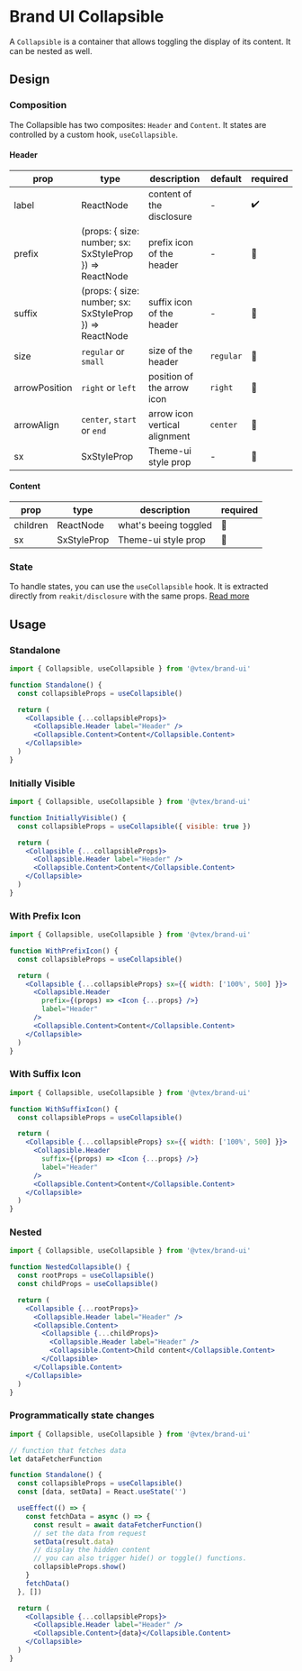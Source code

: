 # Brand UI Collapsible

A `Collapsible` is a container that allows toggling the display of its content. It can be nested as well.

## Design

### Composition

The Collapsible has two composites: `Header` and `Content`. It states are controlled by a custom hook, `useCollapsible`.

#### Header

| prop          | type                                                    | description                   | default   | required |
| ------------- | ------------------------------------------------------- | ----------------------------- | --------- | -------- |
| label         | ReactNode                                               | content of the disclosure     | -         | ✔️       |
| prefix        | (props: { size: number; sx: SxStyleProp }) => ReactNode | prefix icon of the header     | -         | 🚫       |
| suffix        | (props: { size: number; sx: SxStyleProp }) => ReactNode | suffix icon of the header     | -         | 🚫       |
| size          | `regular` or `small`                                    | size of the header            | `regular` | 🚫       |
| arrowPosition | `right` or `left`                                       | position of the arrow icon    | `right`   | 🚫       |
| arrowAlign    | `center`, `start` or `end`                              | arrow icon vertical alignment | `center`  | 🚫       |
| sx            | SxStyleProp                                             | Theme-ui style prop           | -         | 🚫       |

#### Content

| prop     | type        | description           | required |
| -------- | ----------- | --------------------- | -------- |
| children | ReactNode   | what's beeing toggled | 🚫       |
| sx       | SxStyleProp | Theme-ui style prop   | 🚫       |

### State

To handle states, you can use the `useCollapsible` hook. It is extracted directly from `reakit/disclosure` with the same props.
[Read more](https://reakit.io/docs/disclosure/#usedisclosurestate)

## Usage

### Standalone

```jsx
import { Collapsible, useCollapsible } from '@vtex/brand-ui'

function Standalone() {
  const collapsibleProps = useCollapsible()

  return (
    <Collapsible {...collapsibleProps}>
      <Collapsible.Header label="Header" />
      <Collapsible.Content>Content</Collapsible.Content>
    </Collapsible>
  )
}
```

### Initially Visible

```jsx
import { Collapsible, useCollapsible } from '@vtex/brand-ui'

function InitiallyVisible() {
  const collapsibleProps = useCollapsible({ visible: true })

  return (
    <Collapsible {...collapsibleProps}>
      <Collapsible.Header label="Header" />
      <Collapsible.Content>Content</Collapsible.Content>
    </Collapsible>
  )
}
```

### With Prefix Icon

```jsx
import { Collapsible, useCollapsible } from '@vtex/brand-ui'

function WithPrefixIcon() {
  const collapsibleProps = useCollapsible()

  return (
    <Collapsible {...collapsibleProps} sx={{ width: ['100%', 500] }}>
      <Collapsible.Header
        prefix={(props) => <Icon {...props} />}
        label="Header"
      />
      <Collapsible.Content>Content</Collapsible.Content>
    </Collapsible>
  )
}
```

### With Suffix Icon

```jsx
import { Collapsible, useCollapsible } from '@vtex/brand-ui'

function WithSuffixIcon() {
  const collapsibleProps = useCollapsible()

  return (
    <Collapsible {...collapsibleProps} sx={{ width: ['100%', 500] }}>
      <Collapsible.Header
        suffix={(props) => <Icon {...props} />}
        label="Header"
      />
      <Collapsible.Content>Content</Collapsible.Content>
    </Collapsible>
  )
}
```

### Nested

```jsx
import { Collapsible, useCollapsible } from '@vtex/brand-ui'

function NestedCollapsible() {
  const rootProps = useCollapsible()
  const childProps = useCollapsible()

  return (
    <Collapsible {...rootProps}>
      <Collapsible.Header label="Header" />
      <Collapsible.Content>
        <Collapsible {...childProps}>
          <Collapsible.Header label="Header" />
          <Collapsible.Content>Child content</Collapsible.Content>
        </Collapsible>
      </Collapsible.Content>
    </Collapsible>
  )
}
```

### Programmatically state changes

```jsx
import { Collapsible, useCollapsible } from '@vtex/brand-ui'

// function that fetches data
let dataFetcherFunction

function Standalone() {
  const collapsibleProps = useCollapsible()
  const [data, setData] = React.useState('')

  useEffect(() => {
    const fetchData = async () => {
      const result = await dataFetcherFunction()
      // set the data from request
      setData(result.data)
      // display the hidden content
      // you can also trigger hide() or toggle() functions.
      collapsibleProps.show()
    }
    fetchData()
  }, [])

  return (
    <Collapsible {...collapsibleProps}>
      <Collapsible.Header label="Header" />
      <Collapsible.Content>{data}</Collapsible.Content>
    </Collapsible>
  )
}
```
